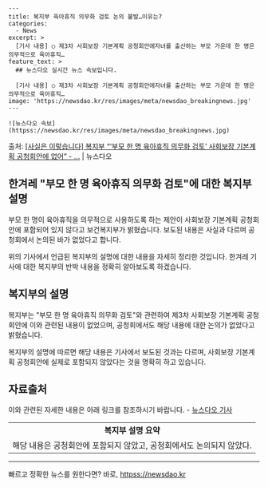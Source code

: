     ---
    title: 복지부 육아휴직 의무화 검토 논의 불발…이유는?
    categories:
      - News
    excerpt: >
      [기사 내용] ○ 제3차 사회보장 기본계획 공청회안에자녀를 출산하는 부모 가운데 한 명은 의무적으로 육아휴직…
    feature_text: >
      ## 뉴스다오 실시간 뉴스 속보입니다.
    
      [기사 내용] ○ 제3차 사회보장 기본계획 공청회안에자녀를 출산하는 부모 가운데 한 명은 의무적으로 육아휴직…
    image: 'https://newsdao.kr/res/images/meta/newsdao_breakingnews.jpg'
    ---
    
    ![뉴스다오 속보](httpss://newsdao.kr/res/images/meta/newsdao_breakingnews.jpg)

<p>출처: <a href="httpss://newsdao.kr/2697" rel="dofollow">[사실은 이렇습니다] 복지부 “‘부모 한 명 육아휴직 의무화 검토’ 사회보장 기본계획 공청회안에 없어” - …</a> | 뉴스다오</p>

<h2 data-ke-size="size26">한겨레 "부모 한 명 육아휴직 의무화 검토"에 대한 복지부 설명</h2>
부모 한 명이 육아휴직을 의무적으로 사용하도록 하는 제안이 사회보장 기본계획 공청회안에 포함되어 있지 않다고 보건복지부가 밝혔습니다. 보도된 내용은 사실과 다르며 공청회에서 논의된 바가 없었다고 합니다.

<p data-ke-size="size16">위의 기사에서 언급된 복지부의 설명에 대한 내용을 자세히 정리한 것입니다. 한겨레 기사에 대한 복지부의 반박 내용을 정확히 알아보도록 하겠습니다.</p>

<h2 data-ke-size="size24">복지부의 설명</h2>
복지부는 "부모 한 명 육아휴직 의무화 검토"와 관련하여 제3차 사회보장 기본계획 공청회안에 이와 관련된 내용이 없었으며, 공청회에서도 해당 내용에 대한 논의가 없었다고 밝혔습니다.

<p data-ke-size="size16">복지부의 설명에 따르면 해당 내용은 기사에서 보도된 것과는 다르며, 사회보장 기본계획 공청회안에 실제로 포함되지 않았다는 것을 명확히 하고 있습니다.</p>

<h2 data-ke-size="size24">자료출처</h2>
이와 관련된 자세한 내용은 아래 링크를 참조하시기 바랍니다.
- <a href="httpss://newsdao.kr/2697">뉴스다오 기사</a>

<table>
  <tr>
    <td style="text-align: center; height: 17px;"><b>복지부 설명 요약</b></td>
  </tr>
  <tr>
    <td>해당 내용은 공청회안에 포함되지 않았고, 공청회에서도 논의되지 않았다.</td>
  </tr>
</table>

<hr>

<p data-ke-size="size16"></p> 

빠르고 정확한 뉴스를 원한다면? 바로, <a href="httpss://newsdao.kr" rel="dofollow">httpss://newsdao.kr</a>


    